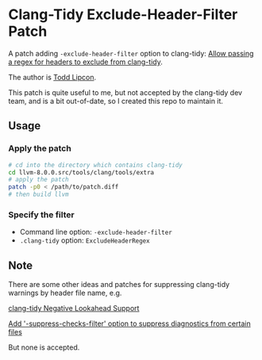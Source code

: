 # Clang-Tidy Exclude-Header-Filter Patch

A patch adding `-exclude-header-filter` option to clang-tidy: [Allow passing a regex for headers to exclude from clang-tidy](https://reviews.llvm.org/D34654).

The author is [Todd Lipcon](https://reviews.llvm.org/p/toddlipcon/).

This patch is quite useful to me, but not accepted by the clang-tidy dev team, and is a bit out-of-date, so I created this repo to maintain it.

## Usage

### Apply the patch

```bash
# cd into the directory which contains clang-tidy
cd llvm-8.0.0.src/tools/clang/tools/extra
# apply the patch
patch -p0 < /path/to/patch.diff
# then build llvm
```

### Specify the filter

- Command line option: `-exclude-header-filter`
- `.clang-tidy` option: `ExcludeHeaderRegex`

## Note

There are some other ideas and patches for suppressing clang-tidy warnings by header file name, e.g.

[clang-tidy Negative Lookahead Support](http://lists.llvm.org/pipermail/cfe-dev/2015-November/046202.html)

[Add '-suppress-checks-filter' option to suppress diagnostics from certain files](https://reviews.llvm.org/D26418)

But none is accepted.
